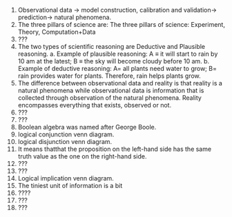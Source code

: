 1. Observational data -> model construction, calibration and validation-> prediction-> natural phenomena.  
2. The three pillars of science are: The three pillars of science: Experiment, Theory, Computation+Data
3. ???
4. The two types of scientific reasoning are Deductive and Plausible reasoning. a. Example of plausible reasoning: A ≡ it will start to rain by 10 am at the latest; B ≡ the sky will become cloudy before 10 am. b. Example of deductive reasoning: A= all plants need water to grow; B= rain provides water for plants. Therefore, rain helps plants grow.
5. The difference between observational data and reality is that reality is a natural phenomena while observational data is information that is collected through observation of the natural phenomena. Reality encompasses everything that exists, observed or not.
6. ???
7. ???
8. Boolean algebra was named after George Boole.  
9. logical conjunction venn diagram.    
10. logical disjunction venn diagram.  
11. It means thatthat the proposition on the left-hand side has the same truth value as the one on the right-hand side.   
12. ???
13. ???
14. Logical implication venn diagram.
15. The tiniest unit of information is a bit
16. ????
17. ???
18. ???
